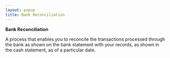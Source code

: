 ```yaml
---
layout: popup
title: Bank Reconciliation
---
```



**Bank Reconciliation**


A process that enables you to reconcile the transactions processed through the bank as shown on the bank statement with your records, as shown in the cash statement, as of a particular date.
